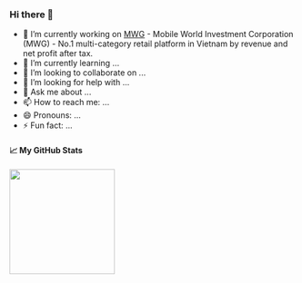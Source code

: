### Hi there 👋

<!--
**kidotuti/kidotuti** is a ✨ _special_ ✨ repository because its `README.md` (this file) appears on your GitHub profile.

Here are some ideas to get you started:-->

- 🔭 I’m currently working on [MWG](https://mwg.vn/) - Mobile World Investment Corporation (MWG) - No.1 multi-category retail platform in Vietnam by revenue and net profit after tax. 
- 🌱 I’m currently learning ...
- 👯 I’m looking to collaborate on ...
- 🤔 I’m looking for help with ...
- 💬 Ask me about ...
- 📫 How to reach me: ...
- 😄 Pronouns: ...
- ⚡ Fun fact: ...


#### &#x1f4c8; My GitHub Stats

<div>
<img align="center" src="https://github-readme-stats-one-bice.vercel.app/api?username=kidotuti&count_private=true&theme=dracula&show_icons=true&include_all_commits=true&role=OWNER,ORGANIZATION_MEMBER,COLLABORATOR" height="185px" /> 
